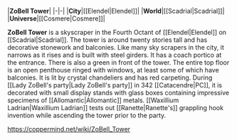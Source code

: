 |**ZoBell Tower**|
|-|-|
|**City**|[[Elendel\|Elendel]]|
|**World**|[[Scadrial\|Scadrial]]|
|**Universe**|[[Cosmere\|Cosmere]]|

**ZoBell Tower** is a skyscraper in the Fourth Octant of [[Elendel\|Elendel]] on [[Scadrial\|Scadrial]].
The tower is around twenty stories tall and has decorative stonework and balconies. Like many sky scrapers in the city, it narrows as it rises and is built with steel girders. It has a coach portico at the entrance. There is also a green in front of the tower.
The entire top floor is an open penthouse ringed with windows, at least some of which have balconies. It is lit by crystal chandeliers and has red carpeting. During [[Lady ZoBell's party\|Lady ZoBell's party]] in 342 [[Catacendre\|PC]], it is decorated with small display stands with glass boxes containing impressive specimens of [[Allomantic\|Allomantic]] metals. [[Waxillium Ladrian\|Waxillium Ladrian]] tests out [[Ranette\|Ranette's]] grappling hook invention while ascending the tower prior to the party.



https://coppermind.net/wiki/ZoBell_Tower